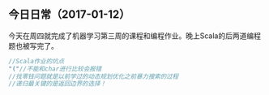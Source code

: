 ## 今日日常（2017-01-12）

​	今天在周四就完成了机器学习第三周的课程和编程作业。晚上Scala的后两道编程题也被写完了。

```scala
//Scala作业的坑点
"("//不能和char进行比较会报错
//找零钱问题就是以前学过的动态规划优化之前暴力搜索的过程
//递归最关键的是返回边界的选择！
```

